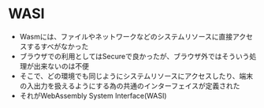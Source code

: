 # WASI

* Wasmには、ファイルやネットワークなどのシステムリソースに直接アクセスするすべがなかった
* ブラウザでの利用としてはSecureで良かったが、ブラウザ外ではそういう処理が出来ないのは不便
* そこで、どの環境でも同じようにシステムリソースにアクセスしたり、端末の入出力を扱えるようにする為の共通のインターフェイスが定義された
* それがWebAssembly System Interface(WASI)
